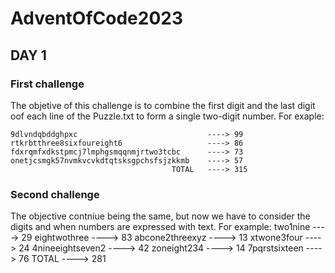 # AdventOfCode2023

## DAY 1
### First challenge
The objetive of this challenge is to combine the first digit and the last digit oof each line of the Puzzle.txt
to form a single two-digit number. For exaple:

    9dlvndqbddghpxc                             ----> 99
    rtkrbtthree8sixfoureight6                   ----> 86
    fdxrqmfxdkstpmcj7lmphgsmqqnmjrtwo3tcbc      ----> 73
    onetjcsmgk57nvmkvcvkdtqtsksgpchsfsjzkkmb    ----> 57
                                        TOTAL   ----> 315

### Second challenge
The objective contniue being the same, but now we have to consider the digits and when numbers are expressed with text.
For example:
    two1nine            ----> 29
    eightwothree        ----> 83 
    abcone2threexyz     ----> 13
    xtwone3four         ----> 24
    4nineeightseven2    ----> 42
    zoneight234         ----> 14
    7pqrstsixteen       ----> 76
                TOTAL   ----> 281

